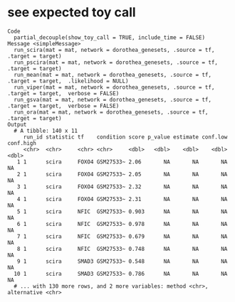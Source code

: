# see expected toy call

    Code
      partial_decouple(show_toy_call = TRUE, include_time = FALSE)
    Message <simpleMessage>
      run_scira(mat = mat, network = dorothea_genesets, .source = tf, .target = target)
      run_pscira(mat = mat, network = dorothea_genesets, .source = tf, .target = target)
      run_mean(mat = mat, network = dorothea_genesets, .source = tf, .target = target,  .likelihood = NULL)
      run_viper(mat = mat, network = dorothea_genesets, .source = tf, .target = target,  verbose = FALSE)
      run_gsva(mat = mat, network = dorothea_genesets, .source = tf, .target = target,  verbose = FALSE)
      run_ora(mat = mat, network = dorothea_genesets, .source = tf, .target = target)
    Output
      # A tibble: 140 x 11
         run_id statistic tf    condition score p_value estimate conf.low conf.high
         <chr>  <chr>     <chr> <chr>     <dbl>   <dbl>    <dbl>    <dbl>     <dbl>
       1 1      scira     FOXO4 GSM27533~ 2.06       NA       NA       NA        NA
       2 1      scira     FOXO4 GSM27533~ 2.05       NA       NA       NA        NA
       3 1      scira     FOXO4 GSM27533~ 2.32       NA       NA       NA        NA
       4 1      scira     FOXO4 GSM27533~ 2.31       NA       NA       NA        NA
       5 1      scira     NFIC  GSM27533~ 0.903      NA       NA       NA        NA
       6 1      scira     NFIC  GSM27533~ 0.978      NA       NA       NA        NA
       7 1      scira     NFIC  GSM27533~ 0.679      NA       NA       NA        NA
       8 1      scira     NFIC  GSM27533~ 0.748      NA       NA       NA        NA
       9 1      scira     SMAD3 GSM27533~ 0.548      NA       NA       NA        NA
      10 1      scira     SMAD3 GSM27533~ 0.786      NA       NA       NA        NA
      # ... with 130 more rows, and 2 more variables: method <chr>, alternative <chr>


